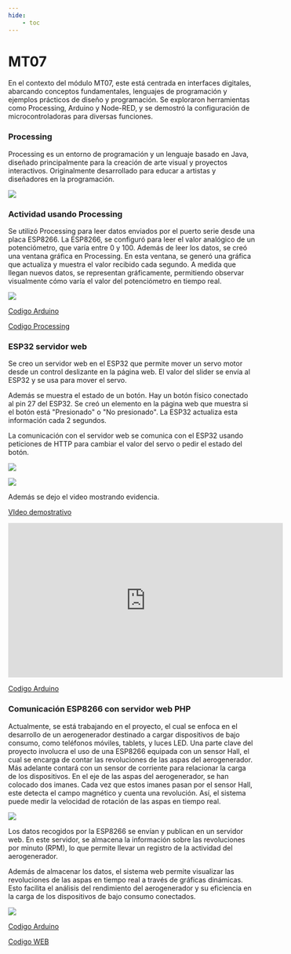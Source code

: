 ```yaml
---
hide:
    - toc
---
```


# MT07

En el contexto del módulo MT07, este está centrada en interfaces digitales, abarcando conceptos fundamentales, lenguajes de programación y ejemplos prácticos de diseño y programación. Se exploraron herramientas como Processing, Arduino y Node-RED, y se demostró la configuración de microcontroladoras para diversas funciones.

### Processing

Processing es un entorno de programación y un lenguaje basado en Java, diseñado principalmente para la creación de arte visual y proyectos interactivos. Originalmente desarrollado para educar a artistas y diseñadores en la programación.

![](../images/MT07/image_01.png)

### Actividad usando Processing

Se utilizó Processing para leer datos enviados por el puerto serie desde una placa ESP8266. La ESP8266, se configuró para leer el valor analógico de un potenciómetro, que varía entre 0 y 100. Además de leer los datos, se creó una ventana gráfica en Processing. En esta ventana, se generó una gráfica que actualiza y muestra el valor recibido cada segundo. A medida que llegan nuevos datos, se representan gráficamente, permitiendo observar visualmente cómo varía el valor del potenciómetro en tiempo real.

![](../images/MT07/image_00.png)

[Codigo Arduino](https://drive.google.com/drive/folders/1SjxAECugxZY1lWpiKhL3uwkHFiyLkzzo?usp=sharing)

[Codigo Processing](https://drive.google.com/drive/folders/1kodPumI48Utc3S-zLUkHu9ltDcT3c8Wr?usp=sharing)

### ESP32 servidor web

Se creo un servidor web en el ESP32 que permite mover un servo motor desde un control deslizante en la página web. El valor del slider se envía al ESP32 y se usa para mover el servo.

Además se muestra el estado de un botón. Hay un botón físico conectado al pin 27 del ESP32. Se creó un elemento en la página web que muestra si el botón está "Presionado" o "No presionado". La ESP32 actualiza esta información cada 2 segundos.

La comunicación con el servidor web se comunica con el ESP32 usando peticiones de HTTP para cambiar el valor del servo o pedir el estado del botón.

![](../images/MT07/image_02.png)

![](../images/MT07/image_03.jpg)

Además se dejo el video mostrando evidencia.

[VIdeo demostrativo](https://www.youtube.com/watch?v=_YkmqT6Rw3s)
<iframe width="560" height="315" src="https://www.youtube.com/embed/_YkmqT6Rw3s" frameborder="0" allowfullscreen></iframe>

[Codigo Arduino](https://drive.google.com/drive/folders/1oGDKPr6QTtUJzjKEyIwruaBU-AbOtQ0A?usp=sharing)

### Comunicación ESP8266 con servidor web PHP

Actualmente, se está trabajando en el proyecto, el cual se enfoca en el desarrollo de un aerogenerador destinado a cargar dispositivos de bajo consumo, como teléfonos móviles, tablets, y luces LED. Una parte clave del proyecto involucra el uso de una ESP8266 equipada con un sensor Hall, el cual se encarga de contar las revoluciones de las aspas del aerogenerador. Más adelante contará con un sensor de corriente para relacionar la carga de los dispositivos. En el eje de las aspas del aerogenerador, se han colocado dos imanes. Cada vez que estos imanes pasan por el sensor Hall, este detecta el campo magnético y cuenta una revolución. Así, el sistema puede medir la velocidad de rotación de las aspas en tiempo real.

![](../images/MT07/image_04.jpg)

Los datos recogidos por la ESP8266 se envían y publican en un servidor web. En este servidor, se almacena la información sobre las revoluciones por minuto (RPM), lo que permite llevar un registro de la actividad del aerogenerador.

Además de almacenar los datos, el sistema web permite visualizar las revoluciones de las aspas en tiempo real a través de gráficas dinámicas. Esto facilita el análisis del rendimiento del aerogenerador y su eficiencia en la carga de los dispositivos de bajo consumo conectados.

![](../images/MT07/image_05.png)

[Codigo Arduino](https://drive.google.com/drive/folders/1BlEPAX70Q550lEFMMCovB2ulWwqn__f6?usp=sharing)


[Codigo WEB](https://drive.google.com/drive/folders/1JlHcFHhdqHZiaqt4THTNckRCBd4f8-wF?usp=sharing)

